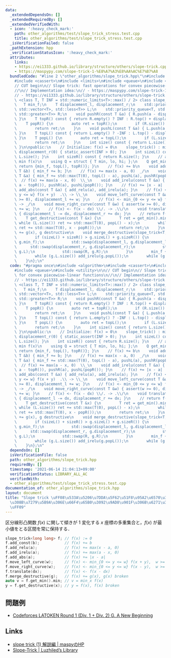 ```yaml
---
data:
  _extendedDependsOn: []
  _extendedRequiredBy: []
  _extendedVerifiedWith:
  - icon: ':heavy_check_mark:'
    path: other_algorithms/test/slope_trick_stress.test.cpp
    title: other_algorithms/test/slope_trick_stress.test.cpp
  _isVerificationFailed: false
  _pathExtension: hpp
  _verificationStatusIcon: ':heavy_check_mark:'
  attributes:
    links:
    - https://ei1333.github.io/library/structure/others/slope-trick.cpp
    - https://maspypy.com/slope-trick-1-%E8%A7%A3%E8%AA%AC%E7%B7%A8
  bundledCode: "#line 2 \"other_algorithms/slope_trick.hpp\"\n#include <algorithm>\n\
    #include <cassert>\n#include <limits>\n#include <queue>\n#include <utility>\n\n\
    // CUT begin\n// Slope trick: fast operations for convex piecewise-linear functions\n\
    //\n// Implementation idea:\n// - https://maspypy.com/slope-trick-1-%E8%A7%A3%E8%AA%AC%E7%B7%A8\n\
    // - https://ei1333.github.io/library/structure/others/slope-trick.cpp\ntemplate\
    \ <class T, T INF = std::numeric_limits<T>::max() / 2> class slope_trick {\n \
    \   T min_f;\n    T displacement_l, displacement_r;\n    std::priority_queue<T,\
    \ std::vector<T>, std::less<T>> L;\n    std::priority_queue<T, std::vector<T>,\
    \ std::greater<T>> R;\n    void pushR(const T &a) { R.push(a - displacement_r);\
    \ }\n    T topR() const { return R.empty() ? INF : R.top() + displacement_r; }\n\
    \    T popR() {\n        auto ret = topR();\n        if (R.size()) R.pop();\n\
    \        return ret;\n    }\n    void pushL(const T &a) { L.push(a + displacement_l);\
    \ }\n    T topL() const { return L.empty() ? -INF : L.top() - displacement_l;\
    \ }\n    T popL() {\n        auto ret = topL();\n        if (L.size()) L.pop();\n\
    \        return ret;\n    }\n    int size() const { return L.size() + R.size8();\
    \ }\n\npublic:\n    // Initialize: f(x) = 0\n    slope_trick() : min_f(0), displacement_l(0),\
    \ displacement_r(0) { static_assert(INF > 0); }\n    int sizeL() const { return\
    \ L.size(); }\n    int sizeR() const { return R.size(); }\n    // argmin f(x),\
    \ min f(x)\n    using Q = struct { T min, lo, hi; };\n    Q get_min() const {\
    \ return {min_f, topL(), topR()}; }\n    // f(x) += b\n    void add_const(const\
    \ T &b) { min_f += b; }\n    // f(x) += max(x - a, 0)  _/\n    void add_relu(const\
    \ T &a) { min_f += std::max(T(0), topL() - a), pushL(a), pushR(popL()); }\n  \
    \  // f(x) += max(a - x, 0)  \\_\n    void add_irelu(const T &a) { min_f += std::max(T(0),\
    \ a - topR()), pushR(a), pushL(popR()); }\n    // f(x) += |x - a|  \\/\n    void\
    \ add_abs(const T &a) { add_relu(a), add_irelu(a); }\n    // f(x) <- min_{0 <=\
    \ y <= w} f(x + y)  .\\ -> \\_\n    void move_left_curve(const T &w) { assert(w\
    \ >= 0), displacement_l += w; }\n    // f(x) <- min_{0 <= y <= w} f(x - y)  /.\
    \ -> _/\n    void move_right_curve(const T &w) { assert(w >= 0), displacement_r\
    \ += w; }\n    // f(x) <- f(x - dx) \\/. -> .\\/\n    void translate(const T &dx)\
    \ { displacement_l -= dx, displacement_r += dx; }\n    // return f(x), f destructive\n\
    \    T get_destructive(const T &x) {\n        T ret = get_min().min;\n       \
    \ while (L.size()) ret += std::max(T(0), popL() - x);\n        while (R.size())\
    \ ret += std::max(T(0), x - popR());\n        return ret;\n    }\n    // f(x)\
    \ += g(x), g destructive\n    void merge_destructive(slope_trick<T, INF> &g) {\n\
    \        if (sizeL() + sizeR() > g.sizeL() + g.sizeR()) {\n            std::swap(min_f,\
    \ g.min_f);\n            std::swap(displacement_l, g.displacement_l);\n      \
    \      std::swap(displacement_r, g.displacement_r);\n            std::swap(L,\
    \ g.L);\n            std::swap(R, g.R);\n        }\n        min_f += g.get_min().min;\n\
    \        while (g.L.size()) add_irelu(g.popL());\n        while (g.R.size()) add_relu(g.popR());\n\
    \    }\n};\n"
  code: "#pragma once\n#include <algorithm>\n#include <cassert>\n#include <limits>\n\
    #include <queue>\n#include <utility>\n\n// CUT begin\n// Slope trick: fast operations\
    \ for convex piecewise-linear functions\n//\n// Implementation idea:\n// - https://maspypy.com/slope-trick-1-%E8%A7%A3%E8%AA%AC%E7%B7%A8\n\
    // - https://ei1333.github.io/library/structure/others/slope-trick.cpp\ntemplate\
    \ <class T, T INF = std::numeric_limits<T>::max() / 2> class slope_trick {\n \
    \   T min_f;\n    T displacement_l, displacement_r;\n    std::priority_queue<T,\
    \ std::vector<T>, std::less<T>> L;\n    std::priority_queue<T, std::vector<T>,\
    \ std::greater<T>> R;\n    void pushR(const T &a) { R.push(a - displacement_r);\
    \ }\n    T topR() const { return R.empty() ? INF : R.top() + displacement_r; }\n\
    \    T popR() {\n        auto ret = topR();\n        if (R.size()) R.pop();\n\
    \        return ret;\n    }\n    void pushL(const T &a) { L.push(a + displacement_l);\
    \ }\n    T topL() const { return L.empty() ? -INF : L.top() - displacement_l;\
    \ }\n    T popL() {\n        auto ret = topL();\n        if (L.size()) L.pop();\n\
    \        return ret;\n    }\n    int size() const { return L.size() + R.size8();\
    \ }\n\npublic:\n    // Initialize: f(x) = 0\n    slope_trick() : min_f(0), displacement_l(0),\
    \ displacement_r(0) { static_assert(INF > 0); }\n    int sizeL() const { return\
    \ L.size(); }\n    int sizeR() const { return R.size(); }\n    // argmin f(x),\
    \ min f(x)\n    using Q = struct { T min, lo, hi; };\n    Q get_min() const {\
    \ return {min_f, topL(), topR()}; }\n    // f(x) += b\n    void add_const(const\
    \ T &b) { min_f += b; }\n    // f(x) += max(x - a, 0)  _/\n    void add_relu(const\
    \ T &a) { min_f += std::max(T(0), topL() - a), pushL(a), pushR(popL()); }\n  \
    \  // f(x) += max(a - x, 0)  \\_\n    void add_irelu(const T &a) { min_f += std::max(T(0),\
    \ a - topR()), pushR(a), pushL(popR()); }\n    // f(x) += |x - a|  \\/\n    void\
    \ add_abs(const T &a) { add_relu(a), add_irelu(a); }\n    // f(x) <- min_{0 <=\
    \ y <= w} f(x + y)  .\\ -> \\_\n    void move_left_curve(const T &w) { assert(w\
    \ >= 0), displacement_l += w; }\n    // f(x) <- min_{0 <= y <= w} f(x - y)  /.\
    \ -> _/\n    void move_right_curve(const T &w) { assert(w >= 0), displacement_r\
    \ += w; }\n    // f(x) <- f(x - dx) \\/. -> .\\/\n    void translate(const T &dx)\
    \ { displacement_l -= dx, displacement_r += dx; }\n    // return f(x), f destructive\n\
    \    T get_destructive(const T &x) {\n        T ret = get_min().min;\n       \
    \ while (L.size()) ret += std::max(T(0), popL() - x);\n        while (R.size())\
    \ ret += std::max(T(0), x - popR());\n        return ret;\n    }\n    // f(x)\
    \ += g(x), g destructive\n    void merge_destructive(slope_trick<T, INF> &g) {\n\
    \        if (sizeL() + sizeR() > g.sizeL() + g.sizeR()) {\n            std::swap(min_f,\
    \ g.min_f);\n            std::swap(displacement_l, g.displacement_l);\n      \
    \      std::swap(displacement_r, g.displacement_r);\n            std::swap(L,\
    \ g.L);\n            std::swap(R, g.R);\n        }\n        min_f += g.get_min().min;\n\
    \        while (g.L.size()) add_irelu(g.popL());\n        while (g.R.size()) add_relu(g.popR());\n\
    \    }\n};\n"
  dependsOn: []
  isVerificationFile: false
  path: other_algorithms/slope_trick.hpp
  requiredBy: []
  timestamp: '2021-06-14 21:04:13+09:00'
  verificationStatus: LIBRARY_ALL_AC
  verifiedWith:
  - other_algorithms/test/slope_trick_stress.test.cpp
documentation_of: other_algorithms/slope_trick.hpp
layout: document
title: "Slope trick \uFF08\u533A\u5206\u7DDA\u5F62\u51F8\u95A2\u6570\u306B\u95A2\u3059\
  \u308B\u7279\u5B9A\u306E\u66F4\u65B0\u3092\u9AD8\u901F\u306B\u6271\u3046\u624B\u6CD5\
  \uFF09"
---
```


区分線形凸関数 $f(x)$ に関して傾きが 1 変化する $x$ 座標の多重集合と，$f(x)$ が最小値をとる区間を常に保持する．

```cpp
slope_trick<long long> f; // f(x) := 0                                    O(1)
f.add_const(b);           // f(x) += b                                    O(1)
f.add_relu(a);            // f(x) += max(x - a, 0)                        O(log N)
f.add_irelu(a);           // f(x) += max(a - x, 0)                        O(log N)
f.add_abs(a);             // f(x) += |x - a|                              O(log N)
f.move_left_curve(w);     // f(x) <- min_{0 <= y <= w} f(x + y),  w >= 0  O(1)
f.move_right_curve(w);    // f(x) <- min_{0 <= y <= w} f(x - y),  w >= 0  O(1)
f.translate(dx);          // f(x) <- f(x - dx)                            O(1)
f.merge_destructive(g);   // f(x) += g(x), g(x) broken                    O(min(N_f, N_g) log (N_f + N_g))
auto v = f.get_min().min; // v = min_x f(x)                               O(1)
y = f.get_destructive(x); // y = f(x), f(x) broken                        O(log N)
```

## 問題例

- [Codeforces LATOKEN Round 1 (Div. 1 + Div. 2) G. A New Beginning](https://codeforces.com/contest/1534/problem/G)

## Links

- [slope trick (1) 解説編 | maspyのHP](https://maspypy.com/slope-trick-1-%E8%A7%A3%E8%AA%AC%E7%B7%A8)
- [Slope-Trick | Luzhiled’s Library](https://ei1333.github.io/library/structure/others/slope-trick.cpp)
